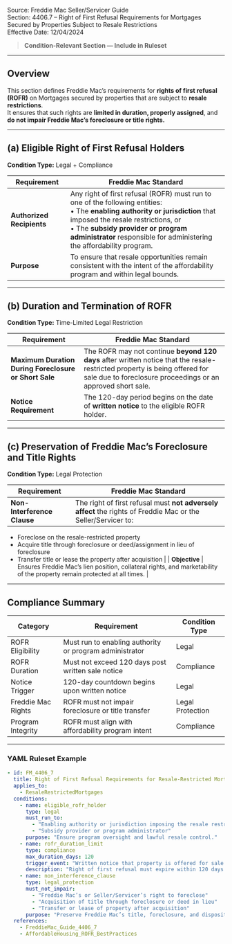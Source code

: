 Source: Freddie Mac Seller/Servicer Guide  
Section: 4406.7 – Right of First Refusal Requirements for Mortgages Secured by Properties Subject to Resale Restrictions  
Effective Date: 12/04/2024  

> **Condition-Relevant Section — Include in Ruleset**

---

## Overview  
This section defines Freddie Mac’s requirements for **rights of first refusal (ROFR)** on Mortgages secured by properties that are subject to **resale restrictions**.  
It ensures that such rights are **limited in duration, properly assigned**, and **do not impair Freddie Mac’s foreclosure or title rights.**

---

## (a) Eligible Right of First Refusal Holders  
**Condition Type:** Legal + Compliance  

| Requirement | Freddie Mac Standard |
|--------------|----------------------|
| **Authorized Recipients** | Any right of first refusal (ROFR) must run to one of the following entities: <br>• The **enabling authority or jurisdiction** that imposed the resale restrictions, or <br>• The **subsidy provider or program administrator** responsible for administering the affordability program. |
| **Purpose** | To ensure that resale opportunities remain consistent with the intent of the affordability program and within legal bounds. |

---

## (b) Duration and Termination of ROFR  
**Condition Type:** Time-Limited Legal Restriction  

| Requirement | Freddie Mac Standard |
|--------------|----------------------|
| **Maximum Duration During Foreclosure or Short Sale** | The ROFR may not continue **beyond 120 days** after written notice that the resale-restricted property is being offered for sale due to foreclosure proceedings or an approved short sale. |
| **Notice Requirement** | The 120-day period begins on the date of **written notice** to the eligible ROFR holder. |

---

## (c) Preservation of Freddie Mac’s Foreclosure and Title Rights  
**Condition Type:** Legal Protection  

| Requirement | Freddie Mac Standard |
|--------------|----------------------|
| **Non-Interference Clause** | The right of first refusal must **not adversely affect** the rights of Freddie Mac or the Seller/Servicer to:  
  - Foreclose on the resale-restricted property  
  - Acquire title through foreclosure or deed/assignment in lieu of foreclosure  
  - Transfer title or lease the property after acquisition |
| **Objective** | Ensures Freddie Mac’s lien position, collateral rights, and marketability of the property remain protected at all times. |

---

## Compliance Summary  

| Category | Requirement | Condition Type |
|-----------|-------------|----------------|
| ROFR Eligibility | Must run to enabling authority or program administrator | Legal |
| ROFR Duration | Must not exceed 120 days post written sale notice | Compliance |
| Notice Trigger | 120-day countdown begins upon written notice | Legal |
| Freddie Mac Rights | ROFR must not impair foreclosure or title transfer | Legal Protection |
| Program Integrity | ROFR must align with affordability program intent | Compliance |

---

### YAML Ruleset Example  

```yaml
- id: FM_4406_7
  title: Right of First Refusal Requirements for Resale-Restricted Mortgages
  applies_to:
    - ResaleRestrictedMortgages
  conditions:
    - name: eligible_rofr_holder
      type: legal
      must_run_to:
        - "Enabling authority or jurisdiction imposing the resale restriction"
        - "Subsidy provider or program administrator"
      purpose: "Ensure program oversight and lawful resale control."
    - name: rofr_duration_limit
      type: compliance
      max_duration_days: 120
      trigger_event: "Written notice that property is offered for sale (foreclosure or approved short sale)"
      description: "Right of first refusal must expire within 120 days of notice."
    - name: non_interference_clause
      type: legal_protection
      must_not_impair:
        - "Freddie Mac’s or Seller/Servicer’s right to foreclose"
        - "Acquisition of title through foreclosure or deed in lieu"
        - "Transfer or lease of property after acquisition"
      purpose: "Preserve Freddie Mac’s title, foreclosure, and disposition rights."
  references:
    - FreddieMac_Guide_4406_7
    - AffordableHousing_ROFR_BestPractices
